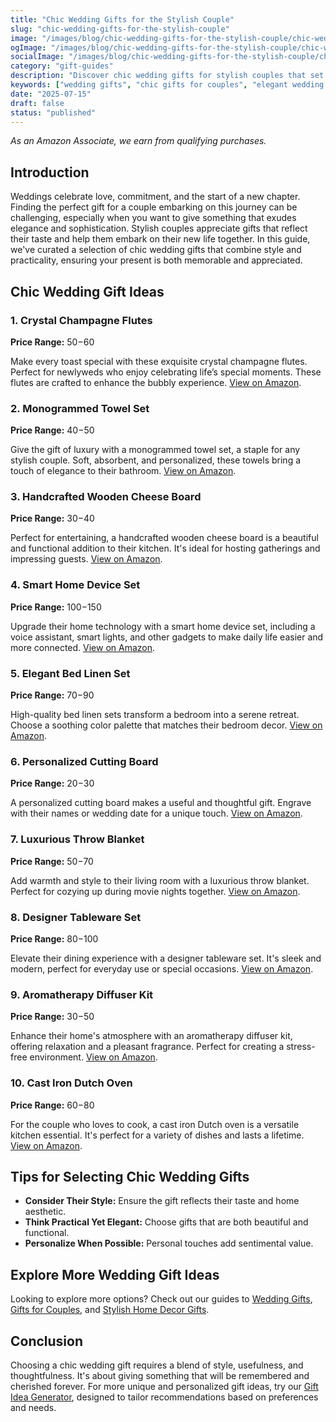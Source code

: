 ```yaml
---
title: "Chic Wedding Gifts for the Stylish Couple"
slug: "chic-wedding-gifts-for-the-stylish-couple"
image: "/images/blog/chic-wedding-gifts-for-the-stylish-couple/chic-wedding-gifts-for-the-stylish-couple-banner.webp"
ogImage: "/images/blog/chic-wedding-gifts-for-the-stylish-couple/chic-wedding-gifts-for-the-stylish-couple-og.webp"
socialImage: "/images/blog/chic-wedding-gifts-for-the-stylish-couple/chic-wedding-gifts-for-the-stylish-couple-social.webp"
category: "gift-guides"
description: "Discover chic wedding gifts for stylish couples that set them up for life together—browse our elegant picks!"
keywords: ["wedding gifts", "chic gifts for couples", "elegant wedding gifts", "practical wedding gifts", "personalized wedding gifts"]
date: "2025-07-15"
draft: false
status: "published"
---
```


*As an Amazon Associate, we earn from qualifying purchases.*

## Introduction

Weddings celebrate love, commitment, and the start of a new chapter. Finding the perfect gift for a couple embarking on this journey can be challenging, especially when you want to give something that exudes elegance and sophistication. Stylish couples appreciate gifts that reflect their taste and help them embark on their new life together. In this guide, we've curated a selection of chic wedding gifts that combine style and practicality, ensuring your present is both memorable and appreciated.

## Chic Wedding Gift Ideas

### 1. Crystal Champagne Flutes
**Price Range:** $50-$60

Make every toast special with these exquisite crystal champagne flutes. Perfect for newlyweds who enjoy celebrating life’s special moments. These flutes are crafted to enhance the bubbly experience. [View on Amazon](https://www.amazon.com/s?k=crystal+champagne+flutes&tag=bright-gift-20).

### 2. Monogrammed Towel Set
**Price Range:** $40-$50

Give the gift of luxury with a monogrammed towel set, a staple for any stylish couple. Soft, absorbent, and personalized, these towels bring a touch of elegance to their bathroom. [View on Amazon](https://www.amazon.com/s?k=monogrammed+towel+set&tag=bright-gift-20).

### 3. Handcrafted Wooden Cheese Board
**Price Range:** $30-$40

Perfect for entertaining, a handcrafted wooden cheese board is a beautiful and functional addition to their kitchen. It's ideal for hosting gatherings and impressing guests. [View on Amazon](https://www.amazon.com/s?k=handcrafted+wooden+cheese+board&tag=bright-gift-20).

### 4. Smart Home Device Set
**Price Range:** $100-$150

Upgrade their home technology with a smart home device set, including a voice assistant, smart lights, and other gadgets to make daily life easier and more connected. [View on Amazon](https://www.amazon.com/s?k=smart+home+device+set&tag=bright-gift-20).

### 5. Elegant Bed Linen Set
**Price Range:** $70-$90

High-quality bed linen sets transform a bedroom into a serene retreat. Choose a soothing color palette that matches their bedroom decor. [View on Amazon](https://www.amazon.com/s?k=elegant+bed+linen+set&tag=bright-gift-20).

### 6. Personalized Cutting Board
**Price Range:** $20-$30

A personalized cutting board makes a useful and thoughtful gift. Engrave with their names or wedding date for a unique touch. [View on Amazon](https://www.amazon.com/s?k=personalized+cutting+board&tag=bright-gift-20).

### 7. Luxurious Throw Blanket
**Price Range:** $50-$70

Add warmth and style to their living room with a luxurious throw blanket. Perfect for cozying up during movie nights together. [View on Amazon](https://www.amazon.com/s?k=luxurious+throw+blanket&tag=bright-gift-20).

### 8. Designer Tableware Set
**Price Range:** $80-$100

Elevate their dining experience with a designer tableware set. It's sleek and modern, perfect for everyday use or special occasions. [View on Amazon](https://www.amazon.com/s?k=designer+tableware+set&tag=bright-gift-20).

### 9. Aromatherapy Diffuser Kit
**Price Range:** $30-$50

Enhance their home's atmosphere with an aromatherapy diffuser kit, offering relaxation and a pleasant fragrance. Perfect for creating a stress-free environment. [View on Amazon](https://www.amazon.com/s?k=aromatherapy+diffuser+kit&tag=bright-gift-20).

### 10. Cast Iron Dutch Oven
**Price Range:** $60-$80

For the couple who loves to cook, a cast iron Dutch oven is a versatile kitchen essential. It's perfect for a variety of dishes and lasts a lifetime. [View on Amazon](https://www.amazon.com/s?k=cast+iron+dutch+oven&tag=bright-gift-20).

## Tips for Selecting Chic Wedding Gifts

- **Consider Their Style:** Ensure the gift reflects their taste and home aesthetic.
- **Think Practical Yet Elegant:** Choose gifts that are both beautiful and functional.
- **Personalize When Possible:** Personal touches add sentimental value.

## Explore More Wedding Gift Ideas

Looking to explore more options? Check out our guides to [Wedding Gifts](https://bright-gift.com/wedding-gifts), [Gifts for Couples](https://bright-gift.com/gifts-for-couples), and [Stylish Home Decor Gifts](https://bright-gift.com/stylish-home-decor-gifts).

## Conclusion

Choosing a chic wedding gift requires a blend of style, usefulness, and thoughtfulness. It's about giving something that will be remembered and cherished forever. For more unique and personalized gift ideas, try our [Gift Idea Generator](https://bright-gift.com), designed to tailor recommendations based on preferences and needs.